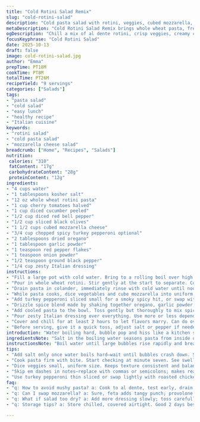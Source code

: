 ```yaml
---
title: "Cold Rotini Salad Remix"
slug: "cold-rotini-salad"
description: "Cold pasta salad with rotini, veggies, cubed mozzarella, and spicy turkey pepperoni, tossed in a homemade herb spice blend and zesty Italian dressing. Salt added to boiling water enhances pasta flavor from inside out. Pasta rinsed cold to halt cooking and cool quickly. Chill time optional but recommended to meld flavors. Nutrients balanced with protein from cheese and pepperoni, fiber from veggies, and a good hit of fats from dressing. A colorful, textured mix with firm al dente pasta, crunchy veggies, and bite-sized cheese chunks bringing creamy relief."
metaDescription: "Cold Rotini Salad Remix brings whole wheat pasta, fresh veggies, mozzarella, and spicy pepperoni tossed in herbs and zesty Italian dressing, chilled for taste."
ogDescription: "Chill a mix of al dente rotini, crisp veggies, creamy cheese, and spicy pepperoni in herb spice blend and zesty Italian dressing for fresh bold bites."
focusKeyphrase: "Cold Rotini Salad"
date: 2025-10-13
draft: false
image: cold-rotini-salad.jpg
author: "Emma"
prepTime: PT18M
cookTime: PT8M
totalTime: PT26M
recipeYield: "9 servings"
categories: ["Salads"]
tags:
- "pasta salad"
- "cold salad"
- "easy lunch"
- "healthy recipe"
- "Italian cuisine"
keywords:
- "rotini salad"
- "cold pasta salad"
- "mozzarella cheese salad"
breadcrumb: ["Home", "Recipes", "Salads"]
nutrition: 
 calories: "310"
 fatContent: "17g"
 carbohydrateContent: "28g"
 proteinContent: "12g"
ingredients:
- "4 cups water"
- "1 tablespoons kosher salt"
- "12 oz whole wheat rotini pasta"
- "1 cup cherry tomatoes halved"
- "1 cup diced cucumber peeled"
- "1/2 cup diced red bell pepper"
- "1/2 cup sliced black olives"
- "1 1/2 cups cubed mozzarella cheese"
- "3/4 cup chopped spicy turkey pepperoni optional"
- "2 tablespoons dried oregano"
- "1 tablespoon garlic powder"
- "1 teaspoon red pepper flakes"
- "1 teaspoon onion powder"
- "1/2 teaspoon ground black pepper"
- "1/4 cup zesty Italian dressing"
instructions:
- "Fill a large pot with cold water. Bring to a rolling boil over high heat. Add kosher salt once boiling, wait a moment until water settles slightly before adding pasta to prevent sticking."
- "Pour in whole wheat rotini. Stir gently at the start to separate. Cook until tender but still with bite, about 7-9 minutes but test early: pastas swell and soften visually, but the first chewy resistance tells a lot."
- "Drain pasta in colander, immediately rinse with cold water until noodles stop steaming and feel cool—this freezes the cooking and prevents sogginess later. Shake excess water off."
- "While pasta cooks, dice vegetables and cube mozzarella into uniform bite-size pieces — consistency matters so each forkful has balance. Toss into a large bowl."
- "Add turkey pepperoni sliced small for a smoky spicy hit, or swap with chopped roasted chicken breast to lighten, or keep it veggie with sun-dried tomatoes if you want a counterpoint of sweetness."
- "Drizzle spice blend made by shaking together oregano, garlic powder, red pepper flakes, onion powder, and black pepper over the veggies and cheese. Smell it before mixing, aromas sharpen appetite."
- "Add cooled pasta to the bowl. Toss gently but thoroughly to mix spices and ingredients uniformly—avoid mashing cheese or bruising tomatoes."
- "Pour zesty Italian dressing over everything. Use more or less depending on how juicy you want it to be. Mix vigorously with large spoon or salad tongs to coat every piece. Dressing adds fat, tang, and moisture that balances dryness from whole wheat pasta."
- "Cover and chill for at least 2 hours to let flavors marry. Can do overnight to deepen taste and settle textures. If pressed for time, serve immediately but expect less melding."
- "Before serving, give it a quick toss, adjust salt or pepper if needed. Garnish with fresh basil or chopped fresh parsley for brightness and a hit of color contrast."
introduction: "Water boiling hard, bubble pop and hiss like a kitchen symphony. Salt splashes in, quick seasoning magic inside the pasta. I admit I’ve scorched noodles before by rushing, not waiting for the boil to settle before adding pasta—sticky nightmare. Italian cooking is rhythm, not a race. Whole wheat rotini holds sauce better and offers nuttier flavor, plus fiber—better than white every time in my book. Cooling pasta rapidly is key—no more mushy blobs. Veggies diced small keep texture consistent and piecing flavors bite by bite. I toss pepperoni for smoky fire but swap with roasted chicken for lighter moods. Spice blend optional but where I’ll throw in red pepper to wake sleepy salads. Dressing coats everything richer than adding at the end. Chill brings all flavors closer, but hey, sometimes impatient cooks eat straight away—season to taste before serving then. Salad makes leftovers sing next day, cold, tangy, and bold. Always fresh herbs for counterpoint. Learned patience pays off here."
ingredientsNote: "Salt in the boiling water seasons pasta from inside out—never skip this. Whole wheat rotini adds fiber and slight chewiness over traditional white pasta. Choose firm veggies like tomatoes, cucumbers, and red bell peppers that hold crunch after chilling. Mozzarella cubes add creamy texture; feel free to swap with feta for tang or provolone for smoky notes. Pepperoni optional—swap with cooked diced chicken or leave out altogether for a vegetarian version. Spice blend is a flexible tool—you can tweak by adding smoked paprika or cayenne. Store-bought Italian dressings vary widely; zesty or spicy variants add punch, but homemade vinaigrettes can work if balanced with acidity and oil. Use fresh garlic instead of powder for a more assertive, pungent kick if preferred, but drying spices shorten prep and last longer. Rinse pasta in cold water immediately after cooking to stop cooking process and avoid gummy texture—trust me, skipping this step turns salad into sad glue. You can prep ingredients ahead, just keep salads chilled tightly covered to prevent drying or sogginess."
instructionsNote: "Boil water until large bubbles rise rapidly and break the surface with noise—this intense boil ensures pasta will cook evenly and not stick. Salt water generously—at least a tablespoon per 4 cups—to season pasta as it absorbs water. Watch pasta closely from minute 6 onward to prevent overcooking. Stir gently right after adding pasta. Pasta is done when al dente—firm yet tender—bite a piece for confirmation, no mush please. Drain quickly and run cold water until completely cool to halt later cooking; gently shake to remove excess water. Dice veggies uniform—uneven cuts cause moisture inconsistency and irregular texture in the salad. Adding cheese and cured meats last superior because wet veggies can make cheese soggy if mixed too early. Blend spices separately to distribute evenly; sprinkle over salad before adding dressing. Dressing should coat but not drown pasta; adjust quantity visually. Toss carefully to maintain vegetable integrity. Chill salad minimum 2 hours to let flavors mingle; overnight preferred but salad bordered on soggy past 24 hours in my experience. Garnish just before serving for fresh finish and color pop. Salt and pepper adjustments after chilling crucial—flavors meld and often need a lighter touch of seasoning. Leftovers pack better flavor but keep covered tight to avoid fridge dryness."
tips:
- "Add salt only once water boils hard—wait until bubbles crash down. Splash salt in fast, but avoid dumping before boil settles or pasta sticks like glue. Watch the boil sound—sharp crackles and rolls tell you when to add."
- "Cook pasta firm with bite. Start checking at minute seven. See swelling noodles but still firm inside—bite test more reliable than time. Overcook and salad becomes mashy, drains better cold water rinse quick and thorough."
- "Dice veggies small, uniform size. Keeps texture consistent and balance in forks. If pieces uneven, watery chunks or soggy bits sneak in, kills the mouthfeel. Cube mozzarella neat, same size as veggies to match."
- "Skip em dashes in notes—replace with commas or semicolons; makes reading smoother. Spices toss dry first; sprinkle over before dressing; smell changes and lifts appetite. Never add wet to wet early or cheese soggy forms."
- "Use turkey pepperoni thin sliced or swap lightly with roasted chicken; for veggie, sun-dried tomatoes bring sweet contrast. Dressing coats, but use visual cues—if too much, salad soggy; too little, dry and crumbly; middling just right."
faq:
- "q: How to avoid mushy pasta? a: Cook to al dente, test early, drain fast. Rinse in cold water immediate—halts cooking dead. Shake off water well. Skip rinsing pasta = glue sadness next day."
- "q: Can I swap mozzarella? a: Sure, feta adds tangy punch; provolone offers smoky tone. Cubes keep texture. Avoid shredded cheese—melts and blurs salad. Fresh garlic powder mix optional, fresh garlic if you want sharp more pungent flavor."
- "q: What if salad too dry? a: Add more dressing slowly; toss carefully but fully. Too wet? Drain excess, add fresh veggies or cheese to soak flavors. Chill time helps soften dryness but stale salad happens if fridge too long."
- "q: Storage tips? a: Store chilled, covered airtight. Good 2 days best; after, veggies limp, pasta absorbs too much dressing. Freeze not great—veggies sog. Prep ingredients ahead, keep separate, combine before serving."

---
```


